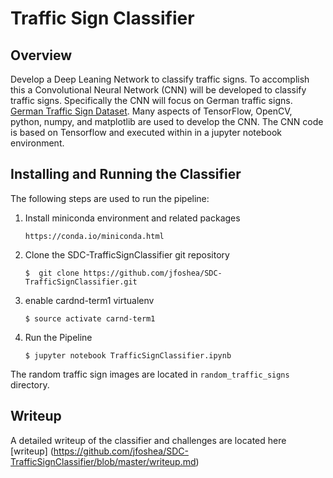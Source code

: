 # Traffic Sign Classifier 

## Overview
Develop a Deep Leaning Network to classify traffic signs. To accomplish this a Convolutional Neural Network (CNN) will be developed to classify traffic signs. Specifically the CNN will focus on German traffic signs. [German Traffic Sign Dataset](http://benchmark.ini.rub.de/?section=gtsrb&subsection=dataset). Many aspects of TensorFlow, OpenCV, python, numpy, and matplotlib are used to develop the CNN. The CNN code is based on Tensorflow and executed within in a jupyter notebook environment.

## Installing and Running the Classifier
The following steps are used to run the pipeline:
1. Install miniconda environment and related packages
    ```
    https://conda.io/miniconda.html
    ```
2. Clone the SDC-TrafficSignClassifier git repository
    ```  
    $  git clone https://github.com/jfoshea/SDC-TrafficSignClassifier.git
    ```

3. enable cardnd-term1 virtualenv
    ```
    $ source activate carnd-term1
    ```
4. Run the Pipeline 
    ```
    $ jupyter notebook TrafficSignClassifier.ipynb
    ```

The random traffic sign images are located in `random_traffic_signs` directory.

## Writeup 
A detailed writeup of the classifier and challenges are located here [writeup] (https://github.com/jfoshea/SDC-TrafficSignClassifier/blob/master/writeup.md)

